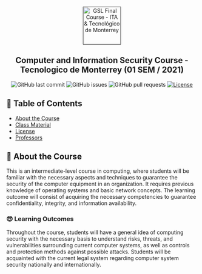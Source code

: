 <p align="center">
  <a href="" rel="noopener">
 <img src="https://static.vecteezy.com/system/resources/previews/000/623/669/original/security-icon-shield-and-padlock-vector.jpg" alt="GSL Final Course - ITA & Tecnológico de Monterrey" width="100"></a>
</p>

<h2 align="center">Computer and Information Security Course - Tecnologico de Monterrey (01 SEM / 2021)</h2>

<div align="center">

![GitHub last commit](https://img.shields.io/github/last-commit/kabartsjc/Computer-and-Information-Security-2021-)
![GitHub issues](https://img.shields.io/github/issues/kabartsjc/Computer-and-Information-Security-2021-)
![GitHub pull requests](https://img.shields.io/github/issues-pr/kabartsjc/Computer-and-Information-Security-2021-)
[![License](https://img.shields.io/badge/license-GPL-blue.svg)](/LICENSE)
</div>


## 📝 Table of Contents

- [About the Course](#about)
- [Class Material](METHODOLOGY.md)
- [License](/LICENSE)
- [Professors](#authors)

## 🧐 About the Course <a name = "about"></a>

This is an intermediate-level course in computing, where students will be familiar with the necessary aspects and techniques to guarantee the security of the computer equipment in an organization. It requires previous knowledge of operating systems and basic network concepts. The learning outcome will consist of acquiring the necessary competencies to guarantee confidentiality, integrity, and information availability.

### 😎 Learning Outcomes <a name = ""></a>
Throughout the course, students will have a general idea of computing security with the necessary basis to understand risks, threats, and vulnerabilities surrounding current computer systems, as well as controls and protection methods against possible attacks. Students will be acquainted with the current legal system regarding computer system security nationally and internationally.
